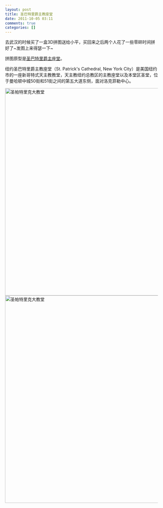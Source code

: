 ```yaml
---
layout: post
title: 圣巴特里爵主教座堂
date: 2011-10-05 03:11
comments: true
categories: []
---
```

去武汉的时候买了一盒3D拼图送给小平，买回来之后两个人花了一些零碎时间拼好了~发图上来得瑟一下~

拼图原型是<a href="http://zh.wikipedia.org/wiki/%E5%9C%A3%E5%B7%B4%E7%89%B9%E9%87%8C%E7%88%B5%E4%B8%BB%E6%95%99%E5%BA%A7%E5%A0%82_(%E7%BA%BD%E7%BA%A6)">圣巴特里爵主座堂</a>。

纽约圣巴特里爵主教座堂（St. Patrick's Cathedral, New York City）是美国纽约市的一座新哥特式天主教教堂，天主教纽约总教区的主教座堂以及本堂区圣堂，位于曼哈顿中城50街和51街之间的第五大道东侧，面对洛克菲勒中心。<!--more-->

<img class="aligncenter size-large wp-image-971" title="圣帕特里克大教堂" src="http://yuguo.us/weblog/files/2011/10/IMGP6041-1024x682.jpg" alt="圣帕特里克大教堂" width="1024" height="682" /><img class="aligncenter size-large wp-image-972" title="圣帕特里克大教堂" src="http://yuguo.us/weblog/files/2011/10/IMGP6043-1024x682.jpg" alt="圣帕特里克大教堂" width="1024" height="682" />
